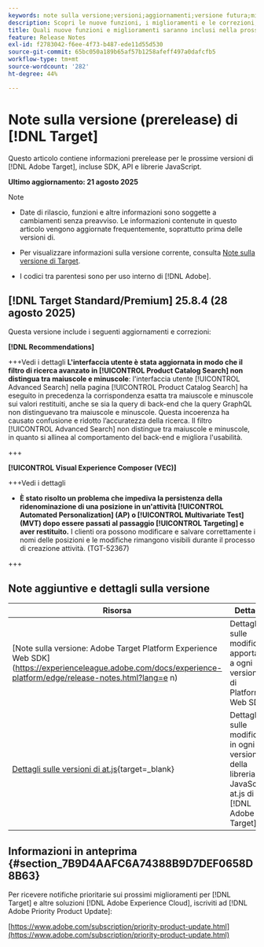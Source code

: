 ```yaml
---
keywords: note sulla versione;versioni;aggiornamenti;versione futura;miglioramenti;nuove funzioni;correzioni;aggiornamenti;prerelease;early access
description: Scopri le nuove funzioni, i miglioramenti e le correzioni, compresi SDK, API e librerie JavaScript, inclusi nella prossima versione di [!DNL Target].
title: Quali nuove funzioni e miglioramenti saranno inclusi nella prossima versione [!DNL Target] ?
feature: Release Notes
exl-id: f2783042-f6ee-4f73-b487-ede11d55d530
source-git-commit: 65bc050a189b65af57b1258afeff497a0dafcfb5
workflow-type: tm+mt
source-wordcount: '282'
ht-degree: 44%

---
```


# Note sulla versione (prerelease) di [!DNL Target]

Questo articolo contiene informazioni prerelease per le prossime versioni di [!DNL Adobe Target], incluse SDK, API e librerie JavaScript.

**Ultimo aggiornamento: 21 agosto 2025**

>[!NOTE]
>
>* Date di rilascio, funzioni e altre informazioni sono soggette a cambiamenti senza preavviso. Le informazioni contenute in questo articolo vengono aggiornate frequentemente, soprattutto prima delle versioni di.
>
>* Per visualizzare informazioni sulla versione corrente, consulta [Note sulla versione di Target](release-notes.md).
>
>* I codici tra parentesi sono per uso interno di [!DNL Adobe].

## [!DNL Target Standard/Premium] 25.8.4 (28 agosto 2025)

Questa versione include i seguenti aggiornamenti e correzioni:

**[!DNL Recommendations]**

+++Vedi i dettagli
**L&#39;interfaccia utente è stata aggiornata in modo che il filtro di ricerca avanzato in [!UICONTROL Product Catalog Search] non distingua tra maiuscole e minuscole**: l&#39;interfaccia utente [!UICONTROL Advanced Search] nella pagina [!UICONTROL Product Catalog Search] ha eseguito in precedenza la corrispondenza esatta tra maiuscole e minuscole sui valori restituiti, anche se sia la query di back-end che la query GraphQL non distinguevano tra maiuscole e minuscole. Questa incoerenza ha causato confusione e ridotto l’accuratezza della ricerca. Il filtro [!UICONTROL Advanced Search] non distingue tra maiuscole e minuscole, in quanto si allinea al comportamento del back-end e migliora l&#39;usabilità.

+++

**[!UICONTROL Visual Experience Composer (VEC)]**

+++Vedi i dettagli
* **È stato risolto un problema che impediva la persistenza della ridenominazione di una posizione in un&#39;attività [!UICONTROL Automated Personalization] (AP) o [!UICONTROL Multivariate Test] (MVT) dopo essere passati al passaggio [!UICONTROL Targeting] e aver restituito.** I clienti ora possono modificare e salvare correttamente i nomi delle posizioni e le modifiche rimangono visibili durante il processo di creazione attività. (TGT-52367)

+++

## Note aggiuntive e dettagli sulla versione

| Risorsa | Dettagli |
|--- |--- |
| [Note sulla versione: Adobe Target Platform Experience Web SDK]&#x200B;(https://experienceleague.adobe.com/docs/experience-platform/edge/release-notes.html?lang=e n) | Dettagli sulle modifiche apportate a ogni versione di Platform Web SDK. |
| [Dettagli sulle versioni di at.js](https://experienceleague.adobe.com/docs/target-dev/developer/client-side/at-js-implementation/target-atjs-versions.html?lang=it){target=_blank} | Dettagli sulle modifiche in ogni versione della libreria JavaScript at.js di [!DNL Adobe Target]. |

## Informazioni in anteprima {#section_7B9D4AAFC6A74388B9D7DEF0658D8B63}

Per ricevere notifiche prioritarie sui prossimi miglioramenti per [!DNL Target] e altre soluzioni [!DNL Adobe Experience Cloud], iscriviti ad [!DNL Adobe Priority Product Update]:

[https://www.adobe.com/subscription/priority-product-update.html](https://www.adobe.com/subscription/priority-product-update.html)
